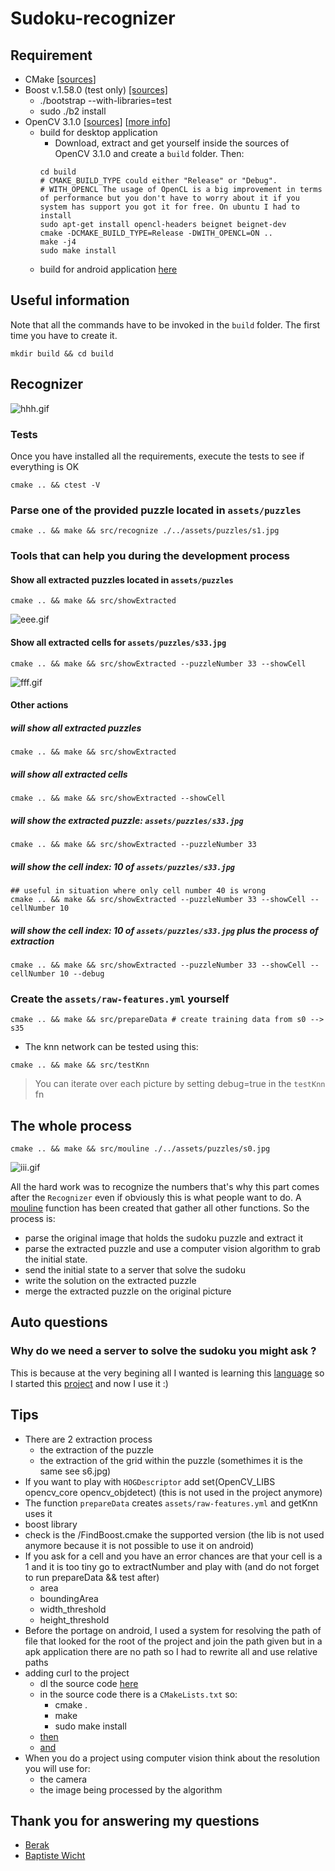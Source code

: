 # Sudoku-recognizer

## Requirement
* CMake [[sources](https://cmake.org/)]  
* Boost v.1.58.0 (test only) [[sources]](http://www.boost.org/users/history/version_1_58_0.html)
  * ./bootstrap --with-libraries=test
  * sudo ./b2 install
* OpenCV 3.1.0 [[sources](http://opencv.org/downloads.html)] [[more info](http://docs.opencv.org/3.1.0/df/d65/tutorial_table_of_content_introduction.html)]
  - build for desktop application
    - Download, extract and get yourself inside the sources of OpenCV 3.1.0 and create a `build` folder. Then:
    ```
    cd build
    # CMAKE_BUILD_TYPE could either "Release" or "Debug".
    # WITH_OPENCL The usage of OpenCL is a big improvement in terms of performance but you don't have to worry about it if you system has support you got it for free. On ubuntu I had to install
    sudo apt-get install opencl-headers beignet beignet-dev  
    cmake -DCMAKE_BUILD_TYPE=Release -DWITH_OPENCL=ON ..
    make -j4
    sudo make install
    ```
  - build for android application [here](http://answers.opencv.org/question/126795/build-opencv-31-for-android-with-opencl-support/)


## Useful information
Note that all the commands have to be invoked in the `build` folder. The first time you have to create it.
```
mkdir build && cd build
```

## Recognizer
![hhh.gif](https://bitbucket.org/repo/njp6xM/images/3411734402-hhh.gif)


### Tests
Once you have installed all the requirements, execute the tests to see if everything is OK
```
cmake .. && ctest -V
```

### Parse one of the provided puzzle located in `assets/puzzles`
```
cmake .. && make && src/recognize ./../assets/puzzles/s1.jpg
```

### Tools that can help you during the development process
#### Show all extracted puzzles located in `assets/puzzles`
```
cmake .. && make && src/showExtracted
```

![eee.gif](https://bitbucket.org/repo/njp6xM/images/4118982265-eee.gif)

#### Show all extracted cells for `assets/puzzles/s33.jpg`
```
cmake .. && make && src/showExtracted --puzzleNumber 33 --showCell
```

![fff.gif](https://bitbucket.org/repo/njp6xM/images/1253348601-fff.gif)

#### Other actions

##### will show all extracted puzzles  
```
cmake .. && make && src/showExtracted  
```

##### will show all extracted cells  
```
cmake .. && make && src/showExtracted --showCell  
```

##### will show the extracted puzzle: `assets/puzzles/s33.jpg`  
```
cmake .. && make && src/showExtracted --puzzleNumber 33  
```

##### will show the cell index: 10 of `assets/puzzles/s33.jpg`  
```
## useful in situation where only cell number 40 is wrong
cmake .. && make && src/showExtracted --puzzleNumber 33 --showCell --cellNumber 10  
```

##### will show the cell index: 10 of `assets/puzzles/s33.jpg` plus the process of extraction  
```
cmake .. && make && src/showExtracted --puzzleNumber 33 --showCell --cellNumber 10 --debug  
```

### Create the `assets/raw-features.yml` yourself
```
cmake .. && make && src/prepareData # create training data from s0 --> s35
```

* The knn network can be tested using this:
```
cmake .. && make && src/testKnn
```
> You can iterate over each picture by setting debug=true in the `testKnn` fn  

## The whole process

```
cmake .. && make && src/mouline ./../assets/puzzles/s0.jpg
```

![iii.gif](https://bitbucket.org/repo/njp6xM/images/1534426116-iii.gif)

All the hard work was to recognize the numbers that's why this part comes after the `Recognizer` even if obviously this is what people want to do. 
A [mouline](https://github.com/BenNG/sudoku-recognizer/blob/master/src/lib/sudoku.cpp#L1743) function has been created that gather all other functions.
So the process is:
 * parse the original image that holds the sudoku puzzle and extract it
 * parse the extracted puzzle and use a computer vision algorithm to grab the initial state.
 * send the initial state to a server that solve the sudoku
 * write the solution on the extracted puzzle
 * merge the extracted puzzle on the original picture


## Auto questions
### Why do we need a server to solve the sudoku you might ask ? 
This is because at the very begining all I wanted is learning this [language](http://elixir-lang.org/) so I started this [project](https://github.com/BenNG/sudoku-solver) and now I use it :)

## Tips
* There are 2 extraction process
  * the extraction of the puzzle
  * the extraction of the grid within the puzzle (somethimes it is the same see s6.jpg)
* If you want to play with `HOGDescriptor` add set(OpenCV_LIBS opencv_core opencv_objdetect) (this is not used in the project anymore)
* The function `prepareData` creates `assets/raw-features.yml` and getKnn uses it
* boost library
 * check is the /FindBoost.cmake the supported version (the lib is not used anymore because it is not possible to use it on android)
* If you ask for a cell and you have an error chances are that your cell is a 1 and it is too tiny go to extractNumber and play with (and do not forget to run prepareData && test after)
  * area
  * boundingArea
  * width_threshold
  * height_threshold
* Before the portage on android, I used a system for resolving the path of file that looked for the root of the project and join the path given but in a apk application
  there are no path so I had to rewrite all and use relative paths
* adding curl to the project
  * dl the source code [here](https://github.com/curl/curl/releases)
  * in the source code there is a `CMakeLists.txt` so:
    * cmake .
    * make
    * sudo make install
  * [then](https://github.com/BenNG/sudoku-recognizer/blob/2f30e4dc54620b646df8a97a8ec5651a171c3e56/src/CMakeLists.txt#L1)
  * [and](https://github.com/BenNG/sudoku-recognizer/blob/2f30e4dc54620b646df8a97a8ec5651a171c3e56/src/CMakeLists.txt#L31)
* When you do a project using computer vision think about the resolution you will use for:
  * the camera
  * the image being processed by the algorithm   


## Thank you for answering my questions
* [Berak](http://answers.opencv.org/users/2130/berak/)
* [Baptiste Wicht](https://github.com/wichtounet/)
